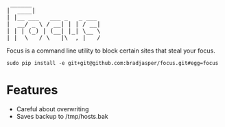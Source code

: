 <pre> ______
|  ____|
| |__ ___   ___ _   _ ___
|  __/ _ \ / __| | | / __|
| | | (_) | (__| |_| \__ \
|_|  \___/ \___|\__,_|___/
</pre>
Focus is a command line utility to block certain sites that steal your focus.

    sudo pip install -e git+git@github.com:bradjasper/focus.git#egg=focus


# Features

* Careful about overwriting 
* Saves backup to /tmp/hosts.bak

